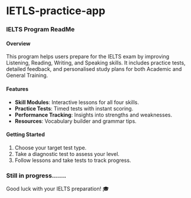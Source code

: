 # IETLS-practice-app

### IELTS Program ReadMe

#### Overview  
This program helps users prepare for the IELTS exam by improving Listening, Reading, Writing, and Speaking skills. It includes practice tests, detailed feedback, and personalised study plans for both Academic and General Training.

#### Features  
- **Skill Modules**: Interactive lessons for all four skills.  
- **Practice Tests**: Timed tests with instant scoring.  
- **Performance Tracking**: Insights into strengths and weaknesses.  
- **Resources**: Vocabulary builder and grammar tips.  

#### Getting Started  
1. Choose your target test type.  
2. Take a diagnostic test to assess your level.  
3. Follow lessons and take tests to track progress.  

### Still in progress.......

Good luck with your IELTS preparation! 🎓
